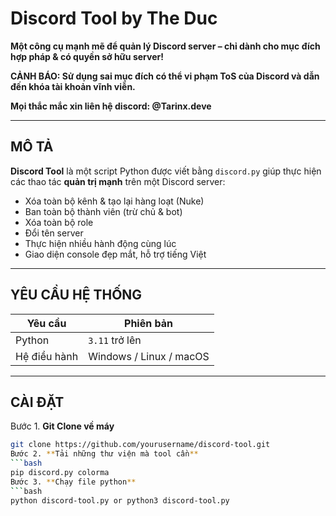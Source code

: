 # Discord Tool by The Duc 

**Một công cụ mạnh mẽ để quản lý Discord server – chỉ dành cho mục đích hợp pháp & có quyền sở hữu server!**

**CẢNH BÁO: Sử dụng sai mục đích có thể vi phạm ToS của Discord và dẫn đến khóa tài khoản vĩnh viễn.**

**Mọi thắc mắc xin liên hệ discord: @Tarinx.deve**

---

## MÔ TẢ

**Discord Tool** là một script Python được viết bằng `discord.py` giúp thực hiện các thao tác **quản trị mạnh** trên một Discord server:


- Xóa toàn bộ kênh & tạo lại hàng loạt (Nuke)
- Ban toàn bộ thành viên (trừ chủ & bot)
- Xóa toàn bộ role
- Đổi tên server
- Thực hiện nhiều hành động cùng lúc
- Giao diện console đẹp mắt, hỗ trợ tiếng Việt


---

## YÊU CẦU HỆ THỐNG

| Yêu cầu | Phiên bản |
|--------|----------|
| Python | `3.11` trở lên |
| Hệ điều hành | Windows / Linux / macOS |


---

## CÀI ĐẶT

Bước 1. **Git Clone về máy**
   ```bash
   git clone https://github.com/yourusername/discord-tool.git
Bước 2. **Tải những thư viện mà tool cần**
   ```bash
   pip discord.py colorma
Bước 3. **Chạy file python**
```bash
   python discord-tool.py or python3 discord-tool.py
